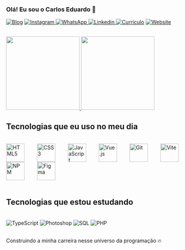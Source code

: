 
### Olá! Eu sou o Carlos Eduardo 👋


[![Blog](https://img.shields.io/website?label=Desenvolvedorㅤfront-end&style=for-the-badge&url=https://sujeitoprogramador.com/)]()
[![Instagram](https://img.shields.io/badge/Instagram-E4405F?style=for-the-badge&logo=instagram&logoColor=white) ](https://instagram.com/wilson_delavega_69)
[![WhatsApp](https://img.shields.io/badge/WhatsApp-25D366?style=for-the-badge&logo=whatsapp&logoColor=white) ](https://wa.me/5599985137413)
[![Linkedin](https://img.shields.io/badge/LinkedIn-0077B5?style=for-the-badge&logo=linkedin&logoColor=white) ](https://www.linkedin.com/in/carlos-sampaio-a02651265)
[![Currículo](https://img.shields.io/badge/Currículo-PDF-important?style=for-the-badge&logo=adobeacrobatreader&logoColor=white)](https://drive.google.com/file/d/1TbOWEBVCY9cIwxD6KbLpRgBV2O2hAZMR/view?usp=sharing)
[![Website](https://img.shields.io/badge/Website-Visit%20My%20Portfolio-2D2D2D?style=for-the-badge&logo=internetexplorer&logoColor=white)](https://sampaiocarlos.netlify.app/)


<br/>

<div align="left">
    <a href="https://github.com/SAMPAIOCARLOS/">
        <img height="200em" src="https://github-readme-stats.vercel.app/api?username=SAMPAIOCARLOS&show_icons=true&theme=algolia&include_all_commits=true&count_private=true"/>
        <img height="200em" src="https://github-readme-stats.vercel.app/api/top-langs/?username=SAMPAIOCARLOS&layout=donut&theme=tokyonight"/>
    </a>
</div>




## Tecnologias que eu uso no meu dia

<div style="display: inline_block"><br/>
  <img align="center" alt="HTML5" width="50" height="50" style="margin-right: 30px;" src="https://cdn.jsdelivr.net/gh/devicons/devicon/icons/html5/html5-original.svg" />
  <img align="center" alt="CSS3" width="50" height="50" style="margin-right: 30px;" src="https://cdn.jsdelivr.net/gh/devicons/devicon/icons/css3/css3-original.svg" />
  <img align="center" alt="JavaScript" width="50" height="50" style="margin-right: 30px;" src="https://cdn.jsdelivr.net/gh/devicons/devicon/icons/javascript/javascript-original.svg" />
  <img align="center" alt="Vue.js" width="50" height="50" style="margin-right: 30px;" src="https://cdn.jsdelivr.net/gh/devicons/devicon/icons/vuejs/vuejs-original.svg" />
  <img align="center" alt="Git" width="50" height="50" style="margin-right: 30px;" src="https://cdn.jsdelivr.net/gh/devicons/devicon/icons/git/git-original.svg" />
  <img align="center" alt="Vite" width="50" height="50" style="margin-right: 30px;" src="https://cdn.jsdelivr.net/gh/devicons/devicon/icons/vitejs/vitejs-original.svg" />
  <img align="center" alt="NPM" width="50" height="50" style="margin-right: 30px;" src="https://cdn.jsdelivr.net/gh/devicons/devicon/icons/npm/npm-original-wordmark.svg" />
  <img align="center" alt="Figma" width="50" height="50" style="margin-right: 30px;" src="https://cdn.jsdelivr.net/gh/devicons/devicon/icons/figma/figma-original.svg" />
</div>

<br>

## Tecnologias que estou estudando
<br>

<div style="display: inline_block">

<img align="center" alt="TypeScript" src="https://img.shields.io/badge/TypeScript-3178C6?style=for-the-badge&logo=TypeScript&logoColor=white" />

<img align="center" alt="Photoshop" src="https://img.shields.io/badge/Photoshop-31A8FF?style=for-the-badge&logo=Adobe%20Photoshop&logoColor=white" />

<img align="center" alt="SQL" src="https://img.shields.io/badge/SQL-003B57?style=for-the-badge&logo=sqlite&logoColor=white" />

<img align="center" alt="PHP" src="https://img.shields.io/badge/PHP-777BB4?style=for-the-badge&logo=php&logoColor=white" />





</div>
<br>
<p>Construindo a minha carreira nesse universo da programação 🔥</p><br>
